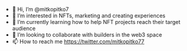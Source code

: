 - 👋 Hi, I’m @mitkopitko7
- 👀 I’m interested in NFTs, marketing and creating experiences
- 🌱 I’m currently learning how to help NFT projects reach their target audience
- 💞️ I’m looking to collaborate with builders in the web3 space
- 📫 How to reach me https://twitter.com/mitkopitko77

<!---
mitkopitko7/mitkopitko7 is a ✨ special ✨ repository because its `README.md` (this file) appears on your GitHub profile.
You can click the Preview link to take a look at your changes.
--->
